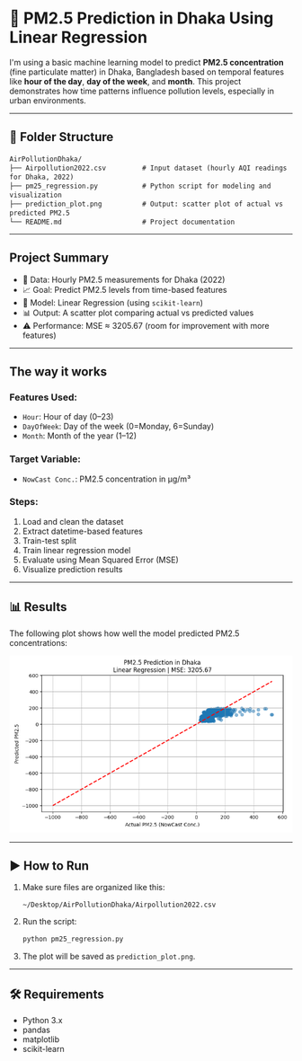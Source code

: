 
# 🔬 PM2.5 Prediction in Dhaka Using Linear Regression

I'm using a basic machine learning model to predict **PM2.5 concentration** (fine particulate matter) in Dhaka, Bangladesh based on temporal features like **hour of the day**, **day of the week**, and **month**. This project demonstrates how time patterns influence pollution levels, especially in urban environments.

---

## 📁 Folder Structure

```
AirPollutionDhaka/
├── Airpollution2022.csv         # Input dataset (hourly AQI readings for Dhaka, 2022)
├── pm25_regression.py           # Python script for modeling and visualization
├── prediction_plot.png          # Output: scatter plot of actual vs predicted PM2.5
└── README.md                    # Project documentation
```

---

## Project Summary

- 📅 Data: Hourly PM2.5 measurements for Dhaka (2022)
- 📈 Goal: Predict PM2.5 levels from time-based features
- 🤖 Model: Linear Regression (using `scikit-learn`)
- 📊 Output: A scatter plot comparing actual vs predicted values
- ⚠️ Performance: MSE ≈ 3205.67 (room for improvement with more features)

---

## The way it works

### Features Used:
- `Hour`: Hour of day (0–23)
- `DayOfWeek`: Day of the week (0=Monday, 6=Sunday)
- `Month`: Month of the year (1–12)

### Target Variable:
- `NowCast Conc.`: PM2.5 concentration in µg/m³

### Steps:
1. Load and clean the dataset
2. Extract datetime-based features
3. Train-test split
4. Train linear regression model
5. Evaluate using Mean Squared Error (MSE)
6. Visualize prediction results

---

## 📊 Results

The following plot shows how well the model predicted PM2.5 concentrations:

![PM2.5 Prediction Scatter Plot](prediction_plot.png)

---

## ▶️ How to Run

1. Make sure files are organized like this:
   ```
   ~/Desktop/AirPollutionDhaka/Airpollution2022.csv
   ```

2. Run the script:
   ```bash
   python pm25_regression.py
   ```

3. The plot will be saved as `prediction_plot.png`.

---

## 🛠️ Requirements

- Python 3.x
- pandas
- matplotlib
- scikit-learn





